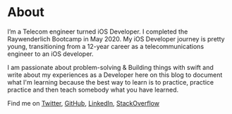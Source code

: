 # About

I’m a Telecom engineer turned iOS Developer. I completed the Raywenderlich Bootcamp in May 2020. My iOS Developer journey is pretty young, transitioning from a 12-year career as a telecommunications engineer to an iOS developer.

I am passionate about problem-solving & Building things with swift and write about my experiences as a Developer here on this blog to document what I'm learning because the best way to learn is to practice, practice practice and then teach somebody what you have learned.

Find me on [Twitter](https://twitter.com/byaruhaf), [GitHub](https://github.com/byaruhaf), [LinkedIn](https://www.linkedin.com/in/byaruhaf/), [StackOverflow](https://stackoverflow.com/users/3369207/franklin-b)
